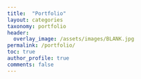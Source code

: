 ```yaml
---
title:  "Portfolio"
layout: categories
taxonomy: portfolio
header:
  overlay_image: /assets/images/BLANK.jpg
permalink: /portfolio/
toc: true
author_profile: true
comments: false
---
```

